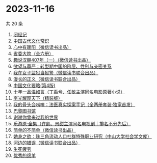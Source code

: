 # 2023-11-16

共 20 条

<!-- BEGIN WEREAD -->
<!-- 最后更新时间 2023-11-16 00:07:49 +0800 -->
1. [闭经记](https://weread.qq.com/web/bookDetail/35332510813ab84b3g0188bd)
1. [中国古代文化常识](https://weread.qq.com/web/bookDetail/36832c507164851a368ca1b)
1. [心中有暖阳（微信读书出品）](https://weread.qq.com/web/bookDetail/c8132c10813ab84a8g01319d)
1. [省委大院（全六册）](https://weread.qq.com/web/bookDetail/a7a32450813ab81fag013705)
1. [趣说汉朝407年（一）（微信读书出品）](https://weread.qq.com/web/bookDetail/8c332580813ab8498g015f61)
1. [欲望与尊严：转型期中国的阶层、性别与亲密关系](https://weread.qq.com/web/bookDetail/94432d407191a1459445e45)
1. [我在女子监狱当狱警（微信读书联合出品）](https://weread.qq.com/web/bookDetail/a6832ec0813ab84c3g0110fe)
1. [漫长的正义（微信读书联合出品）](https://weread.qq.com/web/bookDetail/95b32ca0813ab848bg016ac9)
1. [中国文化要略(第4版)](https://weread.qq.com/web/bookDetail/25032b40813ab7206g0102b1)
1. [十年一品温如言（丁禹兮、任敏主演同名电影原著小说）](https://weread.qq.com/web/bookDetail/fdf32e205c98e8fdff600dc)
1. [李光耀观天下（精装版）](https://weread.qq.com/web/bookDetail/63c32e90813ab844ag014d47)
1. [我的骨头会唠嗑：法医真实探案手记（全两册套装·独家首发）](https://weread.qq.com/web/bookDetail/78c32920813ab8489g010346)
1. [巴黎图书馆](https://weread.qq.com/web/bookDetail/a6032830813ab78beg010808)
1. [谢谢你曾来过我的世界](https://weread.qq.com/web/bookDetail/be5322e0595fa5be522580d)
1. [乐游原·全集（许凯、景甜主演同名电视剧｜排名不分先后）](https://weread.qq.com/web/bookDetail/34532160813ab846cg010875)
1. [简单的不简单（微信读书出品）](https://weread.qq.com/web/bookDetail/a0632380813ab848ag0104e3)
1. [她身之欲：珠三角流动人口社群特殊职业研究（中山大学社会学文库）](https://weread.qq.com/web/bookDetail/fbd32c20716928dbfbda720)
1. [河边的错误（微信读书联合出品）](https://weread.qq.com/web/bookDetail/e7f32350813ab8475g0126a1)
1. [生死疲劳](https://weread.qq.com/web/bookDetail/c2f320f071935f63c2f1313)
1. [优秀的绵羊](https://weread.qq.com/web/bookDetail/68532c205ccc3d685319c9a)
<!-- END WEREAD -->